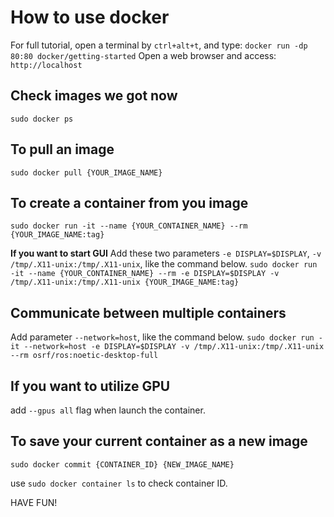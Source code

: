 # How to use docker
For full tutorial, open a terminal by `ctrl+alt+t`, and type:
  `docker run -dp 80:80 docker/getting-started`
Open a web browser and access:
  `http://localhost`

## Check images we got now
`sudo docker ps` 

## To pull an image
`sudo docker pull {YOUR_IMAGE_NAME}`

## To create a container from you image
`sudo docker run -it --name {YOUR_CONTAINER_NAME} --rm {YOUR_IMAGE_NAME:tag}`

**If you want to start GUI** 
Add these two parameters `-e DISPLAY=$DISPLAY`, `-v /tmp/.X11-unix:/tmp/.X11-unix`, like the command below.
`sudo docker run -it --name {YOUR_CONTAINER_NAME} --rm -e DISPLAY=$DISPLAY -v /tmp/.X11-unix:/tmp/.X11-unix {YOUR_IMAGE_NAME:tag}`

## Communicate between multiple containers
Add parameter `--network=host`, like the command below.
`sudo docker run -it --network=host -e DISPLAY=$DISPLAY -v /tmp/.X11-unix:/tmp/.X11-unix --rm osrf/ros:noetic-desktop-full`

## If you want to utilize GPU
add `--gpus all` flag when launch the container.

## To save your current container as a new image
`sudo docker commit {CONTAINER_ID} {NEW_IMAGE_NAME}`

use `sudo docker container ls` to check container ID.

HAVE FUN!
